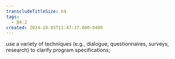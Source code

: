 ```yaml
---
transcludeTitleSize: h4
tags:
  - B4.2
created: 2024-10-05T11:47:37.000-0400
---
```

use a variety of techniques (e.g., dialogue, questionnaires, surveys, research) to clarify program specifications;